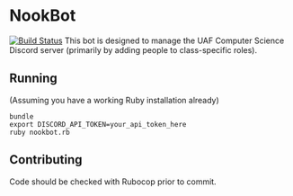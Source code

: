 # NookBot
[![Build Status](https://travis-ci.org/FineTralfazz/NookBot.svg?branch=master)](https://travis-ci.org/FineTralfazz/NookBot)
This bot is designed to manage the UAF Computer Science Discord server (primarily by adding people to class-specific roles).

## Running
(Assuming you have a working Ruby installation already)
```
bundle
export DISCORD_API_TOKEN=your_api_token_here
ruby nookbot.rb
```

## Contributing
Code should be checked with Rubocop prior to commit.